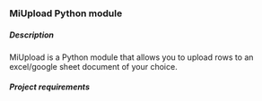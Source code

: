 ### MiUpload Python module
##### Description
MiUpload is a Python module that allows you to upload rows to an excel/google sheet document of your choice.

##### Project requirements


